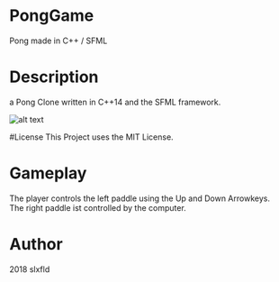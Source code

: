 # PongGame
Pong made in C++ / SFML

# Description
a Pong Clone written in C++14 and the SFML framework. </br>

![alt text](http://url/to/img.png)

#License
This Project uses the MIT License.

# Gameplay
The player controls the left paddle using the Up and Down Arrowkeys. </br>
The right paddle ist controlled by the computer.</br>

# Author
2018 slxfld

